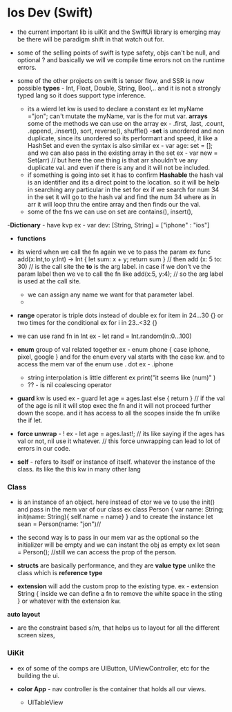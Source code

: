 # Ios Dev (Swift)

- the current important lib is uiKit and the SwiftUi library is emerging may be there will be paradigm shift in that watch out for.

- some of the selling points of swift is type safety, objs can't be  null, and optional ? and basically we will ve compile time errors not on the runtime errors.
- some of the other projects on swift  is tensor flow, and SSR is now possible
**types** - Int, Float, Double, String, Bool,.. and it is not a strongly typed lang so it does support type inference.
  - its a wierd let kw is used to declare a constant ex let myName ="jon"; can't mutate the myName, var is the for mut var.
**arrays** some of the methods we can use on the array ex - .first, .last, .count, .append, .insert(), sort, reverse(), shuffle()
-**set** is unordered and non duplicate, since its unordered so its performant and speed, it like a HashSet and even the syntax is also similar ex - var age: set<Int> = []; and we can also pass in the existing array in the set ex - var new = Set(arr) // but here the one thing is that arr shouldn't ve any duplicate val. and even if there is any and it will not be included.
  - if something is going into set it has to confirm **Hashable** the hash val is an identifier and its a direct point to the location. so it will be help in searching any particular in the set for ex if we search for num 34 in the set it will go to the hash val and find the num 34 where as in arr it will loop thru the entire array and then finds our the val.
  - some of the fns we can use on set are contains(), insert(), 

-**Dictionary** - have kvp ex - var dev: [String, String] = ["iphone" : "ios"]

- **functions**

- its wierd when we call the fn again we ve to pass the param ex func add(x:Int,to y:Int) -> Int { let sum: x + y; return sum } // then add (x: 5 to: 30) // is the call site the **to** is the arg label. in case if we don't ve the param label then we ve to call the fn like add(x:5, y:4);  // so the arg label is used at the call site.
  - we can assign any name we want for that parameter label.
  - 
- **range** operator is triple dots instead of double ex for item in 24...30 {} or two times for the conditional ex for i in 23..<32 {}
- we can use rand fn in Int ex - let rand = Int.random(in:0...100)
- **enum** group of val related together ex - enum phone { case iphone, pixel, google } and for the enum every val starts with the case kw. and to access the mem var of the enum use . dot ex - .iphone
  - string interpolation is little different ex print("it seems like \(num)" )
  - ?? - is nil coalescing operator
- **guard** kw is used ex - guard let age = ages.last else { return } // if the val of the age is nil it will stop exec the fn and it will not proceed further down the scope. and it has access to all the scopes inside the fn unlike the if let. 
- **force unwrap** - ! ex - let age = ages.last!; // its like saying if the ages has val or not, nil use it whatever. // this force unwrapping can lead to lot of errors in our code.


- **self** - refers to itself or instance of itself. whatever the instance of the class. its like the this kw in many other lang

### Class 

- is an instance of an object. here instead of ctor we ve to use the init() and pass in the mem var of our class ex class Person { var name: String; init(name: String){ self.name = name} } and to create the instance let sean = Person(name: "jon")// 
- the second way is to pass in our mem var as the optional so the initializer will be empty and we can instant the obj as empty ex let sean = Person(); //still we can access the prop of the person.

- **structs** are basically performance, and they are **value type** unlike the class which is **reference type**

- **extension** will add the custom prop to the existing type. ex - extension String { inside we can define a fn to remove the white space in the sting } or whatever with the extension kw.

 **auto layout** 

- are the constraint based s/m, that helps us to layout for all the different screen sizes,

### UiKit

- ex of some of the comps are UIButton, UIViewController,  etc for the building the ui.

- **color App** - nav controller is the container that holds all our views. 
  - UITableView 